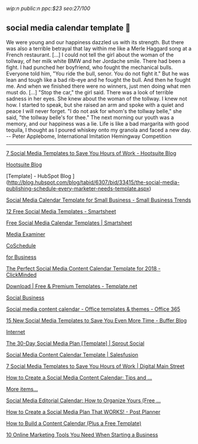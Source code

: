 ###### wip:n public:n ppc:$23 seo:27/100

## social media calendar template :busts_in_silhouette:

We were young and our happiness dazzled us with its strength.  But there was
also a terrible betrayal that lay within me like a Merle Haggard song at a
French restaurant. [...]
	I could not tell the girl about the woman of the tollway, of her milk
white BMW and her Jordache smile.  There had been a fight.  I had punched her
boyfriend, who fought the mechanical bulls.  Everyone told him, "You ride the
bull, senor.  You do not fight it."  But he was lean and tough like a bad
rib-eye and he fought the bull.  And then he fought me.  And when we finished
there were no winners, just men doing what men must do. [...]
	"Stop the car," the girl said.
	There was a look of terrible sadness in her eyes.  She knew about the
woman of the tollway.  I knew not how.  I started to speak, but she raised an
arm and spoke with a quiet and peace I will never forget.
	"I do not ask for whom's the tollway belle," she said, "the tollway
belle's for thee."
	The next morning our youth was a memory, and our happiness was a lie.
Life is like a bad margarita with good tequila, I thought as I poured whiskey
onto my granola and faced a new day.
		-- Peter Applebome, International Imitation Hemingway
		   Competition


----------


[7 Social Media Templates to Save You Hours of Work - Hootsuite Blog ](http://blog.hootsuite.com/social-media-templates/amp/)

[ ](https://blog.hootsuite.com/social-media-templates/amp/)

[Hootsuite Blog ](http://blog.hootsuite.com/how-to-create-a-social-media-content-calendar/amp/)

[Template] - HubSpot Blog ](http://blog.hubspot.com/blog/tabid/6307/bid/33415/the-social-media-publishing-schedule-every-marketer-needs-template.aspx)

[Social Media Calendar Template for Small Business - Small Business Trends ](http://smallbiztrends.com/social-media-calendar-template-business)

[ ](https://smallbiztrends.com/social-media-calendar-template-business)

[12 Free Social Media Templates - Smartsheet ](http://www.smartsheet.com/social-media-templates)

[Free Social Media Calendar Templates | Smartsheet ](http://www.smartsheet.com/free-social-media-calendar-templates)

[ ](https://www.smartsheet.com/free-social-media-calendar-templates)

[Media Examiner ](http://www.socialmediaexaminer.com/how-to-create-social-media-calendar-template-marketers/)

[ ](https://www.socialmediaexaminer.com/how-to-create-social-media-calendar-template-marketers/)

[CoSchedule ](http://coschedule.com/blog/annual-social-media-content-calendar/)

[for Business ](http://oursocialtimes.com/11-of-the-best-social-media-calendars/)

[ ](https://oursocialtimes.com/11-of-the-best-social-media-calendars/)

[The Perfect Social Media Content Calendar Template for 2018 - ClickMinded ](http://www.clickminded.com/social-media-calendar/)

[ ](https://www.clickminded.com/social-media-calendar/)

[Download | Free & Premium Templates - Template.net ](http://www.template.net/business/calendars/social-media-calendar/)

[Social Business ](http://maximizesocialbusiness.com/how-to-create-and-fill-your-social-media-calendar-for-a-year-with-free-templates-35112/amp/)

[ ](https://maximizesocialbusiness.com/how-to-create-and-fill-your-social-media-calendar-for-a-year-with-free-templates-35112/amp/)

[Social media content calendar - Office templates & themes - Office 365 ](http://templates.office.com/en-us/Social-media-content-calendar-TM34312278)

[ ](https://templates.office.com/en-us/Social-media-content-calendar-TM34312278)

[15 New Social Media Templates to Save You Even More Time - Buffer Blog ](http://blog.bufferapp.com/social-media-templates/amp)

[ ](https://blog.bufferapp.com/social-media-templates/amp)

[Internet ](http://www.hallaminternet.com/free-social-media-content-calendar/amp/)

[The 30-Day Social Media Plan [Template] | Sprout Social ](http://sproutsocial.com/insights/guides/social-media-plan/)

[ ](https://sproutsocial.com/insights/guides/social-media-plan/)

[Social Media Content Calendar Template | Salesfusion ](http://www.salesfusion.com/resource/social-media-content-calendar-template/)

[ ](https://www.salesfusion.com/resource/social-media-content-calendar-template/)

[7 Social Media Templates to Save You Hours of Work | Digital Main Street ](http://digitalmainstreet.ca/tool/7-social-media-templates-save-hours-work/)

[      How to Create a Social Media Content Calendar: Tips and ... ](https://blog.hootsuite.com/how-to-create-a-social-media-content-calendar/)

[More items... ](https://coschedule.com/blog/social-media-editorial-calendar-template/)

[      Social Media Editorial Calendar: How to Organize Yours (Free ... ](https://coschedule.com/blog/social-media-editorial-calendar-template/)

[      How to Create a Social Media Plan That WORKS! - Post Planner ](https://www.postplanner.com/blog/how-to-create-a-social-media-plan/)

[      How to Build a Content Calendar (Plus a Free Template) ](https://www.convinceandconvert.com/social-media-strategy/how-to-build-a-content-calendar-plus-a-free-template-for-2014/)

[10 Online Marketing Tools You Need When Starting a Business ](http://neilpatel.com/blog/10-online-marketing-tools-you-need-when-starting-a-business/amp/)

